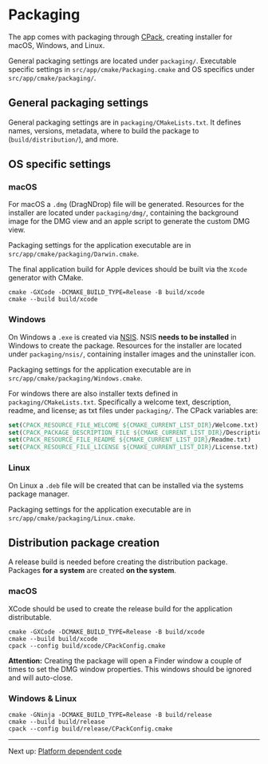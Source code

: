 # Packaging

The app comes with packaging through [CPack](https://cmake.org/cmake/help/latest/module/CPack.html), creating installer for macOS, Windows, and Linux.

General packaging settings are located under `packaging/`. Executable specific settings in `src/app/cmake/Packaging.cmake` and OS specifics under `src/app/cmake/packaging/`.

## General packaging settings

General packaging settings are in `packaging/CMakeLists.txt`. It defines names, versions, metadata, where to build the package to (`build/distribution/`), and more.

## OS specific settings

### macOS

For macOS a `.dmg` (DragNDrop) file will be generated. Resources for the installer are located under `packaging/dmg/`, containing the background image for the DMG view and an apple script to generate the custom DMG view.

Packaging settings for the application executable are in `src/app/cmake/packaging/Darwin.cmake`.

The final application build for Apple devices should be built via the `Xcode` generator with CMake.

```shell
cmake -GXCode -DCMAKE_BUILD_TYPE=Release -B build/xcode
cmake --build build/xcode
```

### Windows

On Windows a `.exe` is created via [NSIS](https://nsis.sourceforge.io/Main_Page). NSIS **needs to be installed** in Windows to create the package. Resources for the installer are located under `packaging/nsis/`, containing installer images and the uninstaller icon.

Packaging settings for the application executable are in `src/app/cmake/packaging/Windows.cmake`.

For windows there are also installer texts defined in `packaging/CMakeLists.txt`. Specifically a welcome text, description, readme, and license; as txt files under `packaging/`. The CPack variables are:

```cmake
set(CPACK_RESOURCE_FILE_WELCOME ${CMAKE_CURRENT_LIST_DIR}/Welcome.txt)
set(CPACK_PACKAGE_DESCRIPTION_FILE ${CMAKE_CURRENT_LIST_DIR}/Description.txt)
set(CPACK_RESOURCE_FILE_README ${CMAKE_CURRENT_LIST_DIR}/Readme.txt)
set(CPACK_RESOURCE_FILE_LICENSE ${CMAKE_CURRENT_LIST_DIR}/License.txt)
```

### Linux

On Linux a `.deb` file will be created that can be installed via the systems package manager.

Packaging settings for the application executable are in `src/app/cmake/packaging/Linux.cmake`.

## Distribution package creation

A release build is needed before creating the distribution package. Packages **for a system** are created **on the system**.

### macOS

XCode should be used to create the release build for the application distributable.

```shell
cmake -GXCode -DCMAKE_BUILD_TYPE=Release -B build/xcode
cmake --build build/xcode
cpack --config build/xcode/CPackConfig.cmake
```

**Attention:** Creating the package will open a Finder window a couple of times to set the DMG window properties. This windows should be ignored and will auto-close.

### Windows & Linux

```shell
cmake -GNinja -DCMAKE_BUILD_TYPE=Release -B build/release
cmake --build build/release
cpack --config build/release/CPackConfig.cmake
```

***

Next up: [Platform dependent code](PlatformCode.md)
